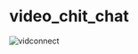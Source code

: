 # video_chit_chat

![vidconnect](https://github.com/mayki21/video_chit_chat/assets/119392202/80160b20-3917-47ea-84f4-02f01a1d1e5b)
